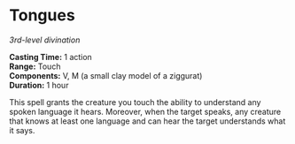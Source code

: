 # Tongues 
_3rd-level divination_ 

**Casting Time:** 1 action    
**Range:** Touch    
**Components:** V, M (a small clay model of a ziggurat)    
**Duration:** 1 hour 

This spell grants the creature you touch the ability to understand any spoken language it hears. Moreover, when the target speaks, any creature that knows at least one language and can hear the target understands what it says. 
